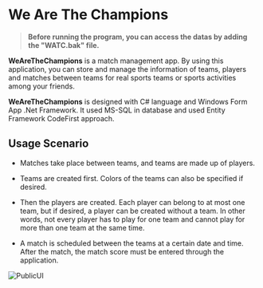 # We Are The Champions
> **Before running the program, you can access the datas by adding the "WATC.bak" file.**

**WeAreTheChampions** is a match management app. 
By using this application, you can store and manage the information of teams, players and matches between teams for real sports teams or sports activities among your friends.

**WeAreTheChampions** is designed with C# language and Windows Form App .Net Framework. It used MS-SQL in database and used Entity Framework CodeFirst approach.

## Usage Scenario

- Matches take place between teams, and teams are made up of players.

- Teams are created first. Colors of the teams can also be specified if desired.

- Then the players are created. Each player can belong to at most one team, but if desired, a player can be created without a team. In other words, not every player has to play for one team and cannot play for more than one team at the same time.

- A match is scheduled between the teams at a certain date and time. After the match, the match score must be entered through the application.

![PublicUI](https://github.com/karatasarzu/WeAreTheChampions/blob/master/WeAreTheChampions/Resources/WATC.gif)

